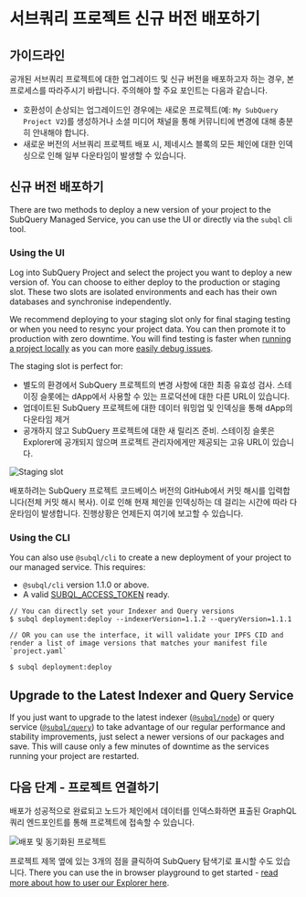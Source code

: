 # 서브쿼리 프로젝트 신규 버전 배포하기

## 가이드라인

공개된 서브쿼리 프로젝트에 대한 업그레이드 및 신규 버전을 배포하고자 하는 경우, 본 프로세스를 따라주시기 바랍니다. 주의해야 할 주요 포인트는 다음과 같습니다.

- 호환성이 손상되는 업그레이드인 경우에는 새로운 프로젝트(예: `My SubQuery Project V2`)를 생성하거나 소셜 미디어 채널을 통해 커뮤니티에 변경에 대해 충분히 안내해야 합니다.
- 새로운 버전의 서브쿼리 프로젝트 배포 시, 제네시스 블록의 모든 체인에 대한 인덱싱으로 인해 일부 다운타임이 발생할 수 있습니다.

## 신규 버전 배포하기

There are two methods to deploy a new version of your project to the SubQuery Managed Service, you can use the UI or directly via the `subql` cli tool.

### Using the UI

Log into SubQuery Project and select the project you want to deploy a new version of. You can choose to either deploy to the production or staging slot. These two slots are isolated environments and each has their own databases and synchronise independently.

We recommend deploying to your staging slot only for final staging testing or when you need to resync your project data. You can then promote it to production with zero downtime. You will find testing is faster when [running a project locally](../run_publish/run.md) as you can more [easily debug issues](../academy/tutorials_examples/debug-projects.md).

The staging slot is perfect for:

- 별도의 환경에서 SubQuery 프로젝트의 변경 사항에 대한 최종 유효성 검사. 스테이징 슬롯에는 dApp에서 사용할 수 있는 프로덕션에 대한 다른 URL이 있습니다.
- 업데이트된 SubQuery 프로젝트에 대한 데이터 워밍업 및 인덱싱을 통해 dApp의 다운타임 제거
- 공개하지 않고 SubQuery 프로젝트에 대한 새 릴리즈 준비. 스테이징 슬롯은 Explorer에 공개되지 않으며 프로젝트 관리자에게만 제공되는 고유 URL이 있습니다.

![Staging slot](/assets/img/staging_slot.png)

배포하려는 SubQuery 프로젝트 코드베이스 버전의 GitHub에서 커밋 해시를 입력합니다(전체 커밋 해시 복사). 이로 인해 현재 체인을 인덱싱하는 데 걸리는 시간에 따라 다운타임이 발생합니다. 진행상황은 언제든지 여기에 보고할 수 있습니다.

### Using the CLI

You can also use `@subql/cli` to create a new deployment of your project to our managed service. This requires:

- `@subql/cli` version 1.1.0 or above.
- A valid [SUBQL_ACCESS_TOKEN](/docs/run_publish/ipfs.md#prepare-your-subqlaccesstoken) ready.

```shell
// You can directly set your Indexer and Query versions
$ subql deployment:deploy --indexerVersion=1.1.2 --queryVersion=1.1.1

// OR you can use the interface, it will validate your IPFS CID and render a list of image versions that matches your manifest file `project.yaml`

$ subql deployment:deploy
```

## Upgrade to the Latest Indexer and Query Service

If you just want to upgrade to the latest indexer ([`@subql/node`](https://www.npmjs.com/package/@subql/node)) or query service ([`@subql/query`](https://www.npmjs.com/package/@subql/query)) to take advantage of our regular performance and stability improvements, just select a newer versions of our packages and save. This will cause only a few minutes of downtime as the services running your project are restarted.

## 다음 단계 - 프로젝트 연결하기

배포가 성공적으로 완료되고 노드가 체인에서 데이터를 인덱스화하면 표출된 GraphQL 쿼리 엔드포인트를 통해 프로젝트에 접속할 수 있습니다.

![배포 및 동기화된 프로젝트](/assets/img/projects-deploy-sync.png)

프로젝트 제목 옆에 있는 3개의 점을 클릭하여 SubQuery 탐색기로 표시할 수도 있습니다. There you can use the in browser playground to get started - [read more about how to user our Explorer here](../run_publish/query.md).
